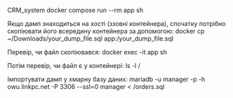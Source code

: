 CRM_system
docker compose run --rm app sh

Якщо дамп знаходиться на хості (ззовні контейнера), спочатку потрібно скопіювати його всередину контейнера за допомогою:
docker cp ~/Downloads/your_dump_file.sql app:/your_dump_file.sql

Перевір, чи файл скопіювався:
docker exec -it app sh

Потім перевір, чи файл є у контейнері:
ls -l /

Імпортувати дамп у хмарну базу даних: 
mariadb -u manager -p -h owu.linkpc.net -P 3306 --ssl=0 manager < /orders.sql

